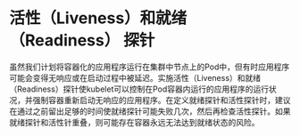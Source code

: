 # 活性（Liveness）和就绪（Readiness） 探针

虽然我们计划将容器化的应用程序运行在集群中节点上的Pod中，但有时应用程序可能会变得无响应或在启动过程中被延迟。实施活性（Liveness）和就绪（Readiness）探针使kubelet可以控制在Pod容器内运行的应用程序的运行状况，并强制容器重新启动无响应的应用程序。在定义就绪探针和活性探针时，建议在通过之前留出足够的时间使就绪探针可能失败几次，然后再检查活性探针。如果就绪探针和活性针重叠，则可能存在容器永远无法达到就绪状态的风险。

